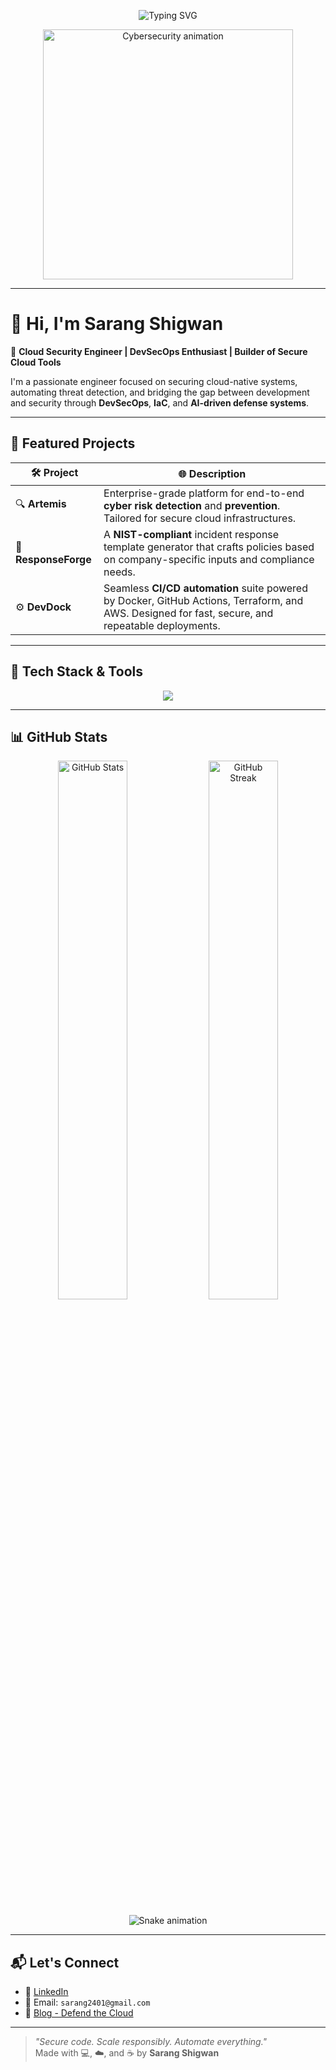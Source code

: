 <!-- Header Banner -->
<p align="center">
  <img src="https://readme-typing-svg.herokuapp.com?font=Fira+Code&weight=500&size=22&pause=1000&color=F70BFF&center=true&vCenter=true&width=800&lines=Hey+there!+I'm+Sarang+Shigwan;Cloud+Security+Engineer+%7C+DevSecOps+Builder;Secure+Code+%7C+Scale+Responsibly+%7C+Automate+Everything" alt="Typing SVG" />
</p>

<p align="center">
  <img src="https://i.pinimg.com/originals/2e/7b/e4/2e7be4bd18b264b1c4f338fe4dbb693c.gif" alt="Cybersecurity animation" width="400"/>
</p>

---

# 👋 Hi, I'm Sarang Shigwan

🎯 **Cloud Security Engineer | DevSecOps Enthusiast | Builder of Secure Cloud Tools**

I'm a passionate engineer focused on securing cloud-native systems, automating threat detection, and bridging the gap between development and security through **DevSecOps**, **IaC**, and **AI-driven defense systems**.

---

## 🚀 Featured Projects

| 🛠 Project | 🌐 Description |
|-----------|----------------|
| 🔍 **Artemis** | Enterprise-grade platform for end-to-end **cyber risk detection** and **prevention**. Tailored for secure cloud infrastructures. |
| 🧾 **ResponseForge** | A **NIST-compliant** incident response template generator that crafts policies based on company-specific inputs and compliance needs. |
| ⚙️ **DevDock** | Seamless **CI/CD automation** suite powered by Docker, GitHub Actions, Terraform, and AWS. Designed for fast, secure, and repeatable deployments. |

---

## 🧰 Tech Stack & Tools

<p align="center">
  <img src="https://skillicons.dev/icons?i=aws,docker,terraform,kubernetes,githubactions,python,java,react,flask,bash,linux" />
</p>

---

## 📊 GitHub Stats

<p align="center">
  <img src="https://github-readme-stats.vercel.app/api?username=Sarang2401&show_icons=true&theme=radical" alt="GitHub Stats" width="47%" />
  <img src="https://github-readme-streak-stats.herokuapp.com/?user=Sarang2401&theme=radical" alt="GitHub Streak" width="47%" />
</p>

<!-- GitHub Contribution Snake -->
<p align="center">
  <img src="https://github.com/Sarang2401/Sarang2401/raw/output/github-contribution-grid-snake.svg" alt="Snake animation" />
</p>

---

## 📬 Let's Connect

- 🔗 [LinkedIn](https://www.linkedin.com/in/sarang-shigwan-9a9668266/)
- 📨 Email: `sarang2401@gmail.com`
- 📝 [Blog - Defend the Cloud](https://defendthecloud.blogspot.com/)

---

> _"Secure code. Scale responsibly. Automate everything."_  
> Made with 💻, ☁️, and ☕ by **Sarang Shigwan**
